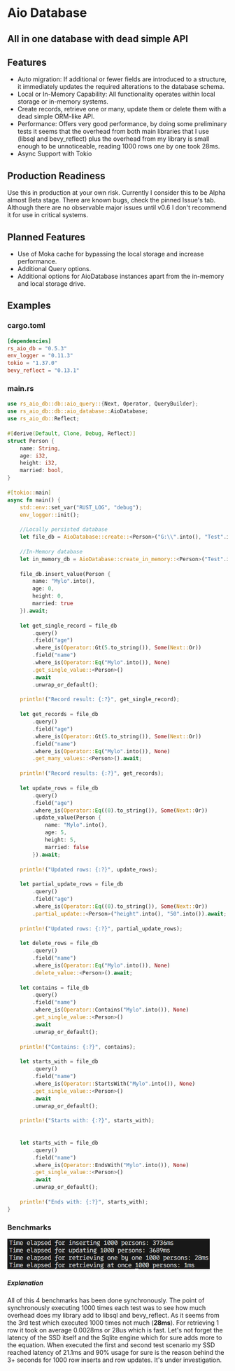 # Aio Database
## All in one database with dead simple API

## Features

- Auto migration: If additional or fewer fields are introduced to a structure, it immediately updates the required alterations to the database schema.
- Local or In-Memory Capability: All functionality operates within local storage or in-memory systems.
- Create records, retrieve one or many, update them or delete them with a dead simple ORM-like API.
- Performance: Offers very good performance, by doing some preliminary tests it seems that the overhead from both main libraries that I use (libsql and bevy_reflect) plus the overhead from my library is small enough to be unnoticeable, reading 1000 rows one by one took 28ms. 
- Async Support with Tokio

## Production Readiness 

Use this in production at your own risk. Currently I consider this to be Alpha almost Beta stage. There are known bugs, check the pinned Issue's tab. Although there are no observable major issues until v0.6 I don't recommend it for use in critical systems.

## Planned Features

- Use of Moka cache for bypassing the local storage and increase performance.
- Additional Query options.
- Additional options for AioDatabase instances apart from the in-memory and local storage drive.

## Examples

### cargo.toml
```TOML
[dependencies]
rs_aio_db = "0.5.3"
env_logger = "0.11.3"
tokio = "1.37.0"
bevy_reflect = "0.13.1"
```

### main.rs
```rust
use rs_aio_db::db::aio_query::{Next, Operator, QueryBuilder};
use rs_aio_db::db::aio_database::AioDatabase;
use rs_aio_db::Reflect;

#[derive(Default, Clone, Debug, Reflect)]
struct Person {
    name: String,
    age: i32,
    height: i32,
    married: bool,
}

#[tokio::main]
async fn main() {
    std::env::set_var("RUST_LOG", "debug");
    env_logger::init();

    //Locally persisted database
    let file_db = AioDatabase::create::<Person>("G:\\".into(), "Test".into(), 15).await;

    //In-Memory database
    let in_memory_db = AioDatabase::create_in_memory::<Person>("Test".into(), 15).await;

    file_db.insert_value(Person {
        name: "Mylo".into(),
        age: 0,
        height: 0,
        married: true
    }).await;

    let get_single_record = file_db
        .query()
        .field("age")
        .where_is(Operator::Gt(5.to_string()), Some(Next::Or))
        .field("name")
        .where_is(Operator::Eq("Mylo".into()), None)
        .get_single_value::<Person>()
        .await
        .unwrap_or_default();

    println!("Record result: {:?}", get_single_record);

    let get_records = file_db
        .query()
        .field("age")
        .where_is(Operator::Gt(5.to_string()), Some(Next::Or))
        .field("name")
        .where_is(Operator::Eq("Mylo".into()), None)
        .get_many_values::<Person>().await;

    println!("Record results: {:?}", get_records);

    let update_rows = file_db
        .query()
        .field("age")
        .where_is(Operator::Eq((0).to_string()), Some(Next::Or))
        .update_value(Person {
            name: "Mylo".into(),
            age: 5,
            height: 5,
            married: false
        }).await;

    println!("Updated rows: {:?}", update_rows);

    let partial_update_rows = file_db
        .query()
        .field("age")
        .where_is(Operator::Eq((0).to_string()), Some(Next::Or))
        .partial_update::<Person>("height".into(), "50".into()).await;

    println!("Updated rows: {:?}", partial_update_rows);

    let delete_rows = file_db
        .query()
        .field("name")
        .where_is(Operator::Eq("Mylo".into()), None)
        .delete_value::<Person>().await;

    let contains = file_db
        .query()
        .field("name")
        .where_is(Operator::Contains("Mylo".into()), None)
        .get_single_value::<Person>()
        .await
        .unwrap_or_default();

    println!("Contains: {:?}", contains);

    let starts_with = file_db
        .query()
        .field("name")
        .where_is(Operator::StartsWith("Mylo".into()), None)
        .get_single_value::<Person>()
        .await
        .unwrap_or_default();

    println!("Starts with: {:?}", starts_with);

    
    let starts_with = file_db
        .query()
        .field("name")
        .where_is(Operator::EndsWith("Mylo".into()), None)
        .get_single_value::<Person>()
        .await
        .unwrap_or_default();

    println!("Ends with: {:?}", starts_with);
}
```

### Benchmarks
![image](https://github.com/milen-denev/rs_aio_db/blob/master/benches/images/benchmark_02042023.jpg)
##### Explanation
All of this 4 benchmarks has been done synchronously. The point of synchronously executing 1000 times each test was to see how much overhead does my library add to libsql and bevy_reflect. As it seems from the 3rd test which executed 1000 times not much (**28ms**). For retrieving 1 row it took on average 0.0028ms or 28us which is fast. Let's not forget the latency of the SSD itself and the Sqlite engine which for sure adds more to the equation. When executed the first and second test scenario my SSD reached latency of 21.1ms and 90% usage for sure is the reason behind the 3+ seconds for 1000 row inserts and row updates. It's under investigation.
